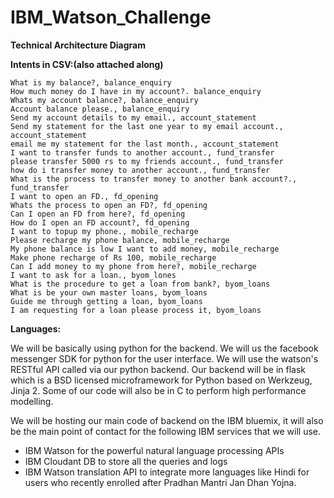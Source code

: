 # IBM_Watson_Challenge

**Technical Architecture Diagram**



**Intents in CSV:(also attached along)**

```
What is my balance?, balance_enquiry
How much money do I have in my account?. balance_enquiry
Whats my account balance?, balance_enquiry
Account balance please., balance_enquiry
Send my account details to my email., account_statement
Send my statement for the last one year to my email account., account_statement
email me my statement for the last month., account_statement
I want to transfer funds to another account., fund_transfer
please transfer 5000 rs to my friends account., fund_transfer
how do i transfer money to another account., fund_transfer
What is the process to transfer money to another bank account?., fund_transfer
I want to open an FD., fd_opening
Whats the process to open an FD?, fd_opening
Can I open an FD from here?, fd_opening
How do I open an FD account?, fd_opening
I want to topup my phone., mobile_recharge
Please recharge my phone balance, mobile_recharge
My phone balance is low I want to add money, mobile_recharge
Make phone recharge of Rs 100, mobile_recharge
Can I add money to my phone from here?, mobile_recharge
I want to ask for a loan., byom_lones
What is the procedure to get a loan from bank?, byom_loans
What is be your own master loans, byom_loans
Guide me through getting a loan, byom_loans
I am requesting for a loan please process it, byom_loans

```

**Languages:**

We will be basically using python for the backend. We will us the facebook messenger SDK for python for the user interface. We will use the watson&#39;s RESTful API called via our python backend. Our backend will be in flask which is a BSD licensed microframework for Python based on Werkzeug, Jinja 2. Some of our code will also be in C to perform high performance modelling.

We will be hosting our main code of backend on the IBM bluemix, it will also be the main point of contact for the following IBM services that we will use.

- IBM Watson for the powerful natural language processing APIs
- IBM Cloudant DB to store all the queries and logs
- IBM Watson translation API to integrate more languages like Hindi for users who recently enrolled after Pradhan Mantri Jan Dhan Yojna.
